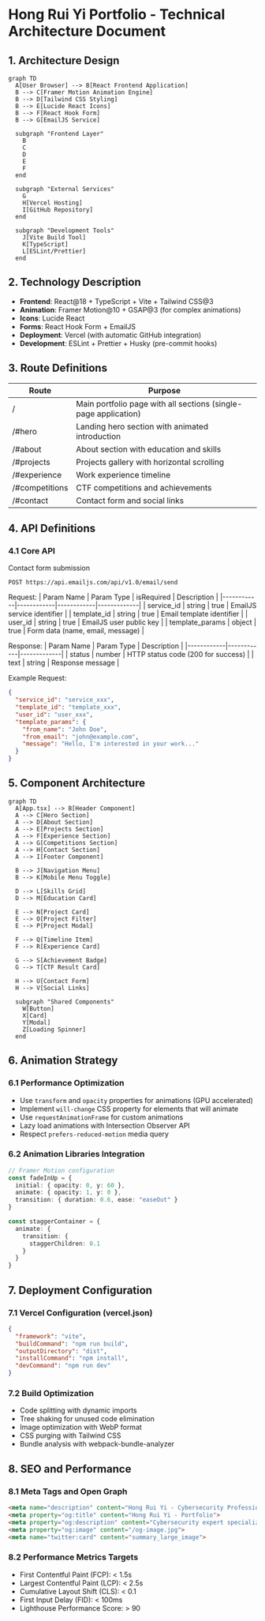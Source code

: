 # Hong Rui Yi Portfolio - Technical Architecture Document

## 1. Architecture Design

```mermaid
graph TD
  A[User Browser] --> B[React Frontend Application]
  B --> C[Framer Motion Animation Engine]
  B --> D[Tailwind CSS Styling]
  B --> E[Lucide React Icons]
  B --> F[React Hook Form]
  B --> G[EmailJS Service]
  
  subgraph "Frontend Layer"
    B
    C
    D
    E
    F
  end
  
  subgraph "External Services"
    G
    H[Vercel Hosting]
    I[GitHub Repository]
  end
  
  subgraph "Development Tools"
    J[Vite Build Tool]
    K[TypeScript]
    L[ESLint/Prettier]
  end
```

## 2. Technology Description
- **Frontend**: React@18 + TypeScript + Vite + Tailwind CSS@3
- **Animation**: Framer Motion@10 + GSAP@3 (for complex animations)
- **Icons**: Lucide React
- **Forms**: React Hook Form + EmailJS
- **Deployment**: Vercel (with automatic GitHub integration)
- **Development**: ESLint + Prettier + Husky (pre-commit hooks)

## 3. Route Definitions
| Route | Purpose |
|-------|---------|
| / | Main portfolio page with all sections (single-page application) |
| /#hero | Landing hero section with animated introduction |
| /#about | About section with education and skills |
| /#projects | Projects gallery with horizontal scrolling |
| /#experience | Work experience timeline |
| /#competitions | CTF competitions and achievements |
| /#contact | Contact form and social links |

## 4. API Definitions
### 4.1 Core API

Contact form submission
```
POST https://api.emailjs.com/api/v1.0/email/send
```

Request:
| Param Name | Param Type | isRequired | Description |
|------------|------------|------------|-------------|
| service_id | string | true | EmailJS service identifier |
| template_id | string | true | Email template identifier |
| user_id | string | true | EmailJS user public key |
| template_params | object | true | Form data (name, email, message) |

Response:
| Param Name | Param Type | Description |
|------------|------------|-------------|
| status | number | HTTP status code (200 for success) |
| text | string | Response message |

Example Request:
```json
{
  "service_id": "service_xxx",
  "template_id": "template_xxx",
  "user_id": "user_xxx",
  "template_params": {
    "from_name": "John Doe",
    "from_email": "john@example.com",
    "message": "Hello, I'm interested in your work..."
  }
}
```

## 5. Component Architecture
```mermaid
graph TD
  A[App.tsx] --> B[Header Component]
  A --> C[Hero Section]
  A --> D[About Section]
  A --> E[Projects Section]
  A --> F[Experience Section]
  A --> G[Competitions Section]
  A --> H[Contact Section]
  A --> I[Footer Component]
  
  B --> J[Navigation Menu]
  B --> K[Mobile Menu Toggle]
  
  D --> L[Skills Grid]
  D --> M[Education Card]
  
  E --> N[Project Card]
  E --> O[Project Filter]
  E --> P[Project Modal]
  
  F --> Q[Timeline Item]
  F --> R[Experience Card]
  
  G --> S[Achievement Badge]
  G --> T[CTF Result Card]
  
  H --> U[Contact Form]
  H --> V[Social Links]
  
  subgraph "Shared Components"
    W[Button]
    X[Card]
    Y[Modal]
    Z[Loading Spinner]
  end
```

## 6. Animation Strategy
### 6.1 Performance Optimization
- Use `transform` and `opacity` properties for animations (GPU accelerated)
- Implement `will-change` CSS property for elements that will animate
- Use `requestAnimationFrame` for custom animations
- Lazy load animations with Intersection Observer API
- Respect `prefers-reduced-motion` media query

### 6.2 Animation Libraries Integration
```typescript
// Framer Motion configuration
const fadeInUp = {
  initial: { opacity: 0, y: 60 },
  animate: { opacity: 1, y: 0 },
  transition: { duration: 0.6, ease: "easeOut" }
}

const staggerContainer = {
  animate: {
    transition: {
      staggerChildren: 0.1
    }
  }
}
```

## 7. Deployment Configuration
### 7.1 Vercel Configuration (vercel.json)
```json
{
  "framework": "vite",
  "buildCommand": "npm run build",
  "outputDirectory": "dist",
  "installCommand": "npm install",
  "devCommand": "npm run dev"
}
```

### 7.2 Build Optimization
- Code splitting with dynamic imports
- Tree shaking for unused code elimination
- Image optimization with WebP format
- CSS purging with Tailwind CSS
- Bundle analysis with webpack-bundle-analyzer

## 8. SEO and Performance
### 8.1 Meta Tags and Open Graph
```html
<meta name="description" content="Hong Rui Yi - Cybersecurity Professional & Software Developer Portfolio">
<meta property="og:title" content="Hong Rui Yi - Portfolio">
<meta property="og:description" content="Cybersecurity expert specializing in penetration testing, reverse engineering, and CTF competitions">
<meta property="og:image" content="/og-image.jpg">
<meta name="twitter:card" content="summary_large_image">
```

### 8.2 Performance Metrics Targets
- First Contentful Paint (FCP): < 1.5s
- Largest Contentful Paint (LCP): < 2.5s
- Cumulative Layout Shift (CLS): < 0.1
- First Input Delay (FID): < 100ms
- Lighthouse Performance Score: > 90